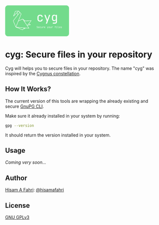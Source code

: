 <br/>
<a href="https://github.com/hisamafahri/cyg" target="blank_">
    <img height="100" alt="cyg" src="https://raw.githubusercontent.com/hisamafahri/cyg/main/docs/assets/cyg-title.svg" />
</a>
<br/>


# cyg: Secure files in your repository

Cyg will helps you to secure files in your repository. The name "cyg" was inspired by the [Cygnus constellation](https://en.wikipedia.org/wiki/Cygnus_(constellation)).

## How It Works?

The current version of this tools are wrapping the already existing and secure [GnuPG CLI](https://gnupg.org/).

Make sure it already installed in your system by running:

```bash
gpg --version
```

It should return the version installed in your system.

## Usage

*Coming very soon...*

## Author

[Hisam A Fahri](https://hisamafahri.com): [@hisamafahri](https://github.com/hisamafahri)

## License

[GNU GPLv3](LICENSE)